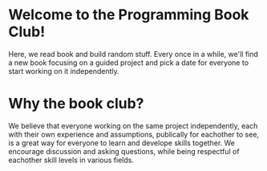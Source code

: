 # Welcome to the Programming Book Club!
Here, we read book and build random stuff. Every once in a while, we'll find a new book focusing on a guided project and pick a date for everyone to start working on it independently.
# Why the book club?
We believe that everyone working on the same project independently, each with their own experience and assumptions, publically for eachother to see, is a great way for everyone to learn and develope skills together. We encourage discussion and asking questions, while being respectful of eachother skill levels in various fields.
